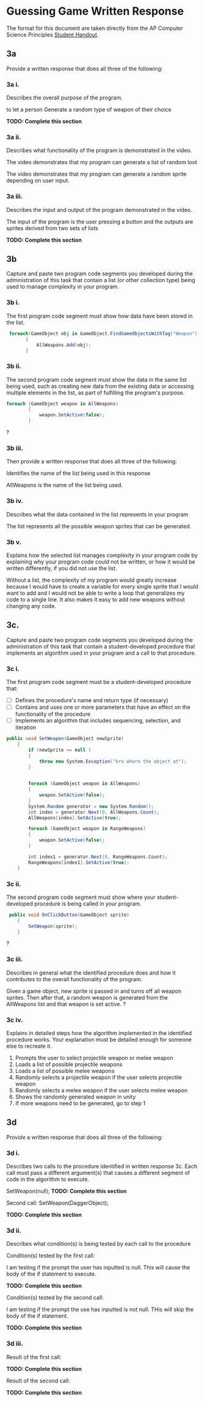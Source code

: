 # Guessing Game Written Response

The format for this document are taken directly from the AP Computer Science
Principles [Student Handout](../support/ap-csp-student-task-directions.pdf).

## 3a

Provide a written response that does all three of the following:

### 3a i.

Describes the overall purpose of the program.

to let a person Generate a random type of weapon of their choice

**TODO: Complete this section**

### 3a ii.

Describes what functionality of the program is demonstrated in the video.

The video demonstrates that my program can generate a list of random loot

The video demonstrates that my program can generate a random sprite depending on user input.

### 3a iii.

Describes the input and output of the program demonstrated in the video.

The input of the program is the user pressing a button and the outputs are sprites derived from two sets of lists

**TODO: Complete this section**

## 3b

Capture and paste two program code segments you developed during the
administration of this task that contain a list (or other collection type) being
used to manage complexity in your program.



### 3b i.

The first program code segment must show how data have been stored in the list.

```csharp
 foreach(GameObject obj in GameObject.FindGameObjectsWithTag("Weapon"))
       {
           AllWeapons.Add(obj);
       }
```

### 3b ii.

The second program code segment must show the data in the same list being used,
such as creating new data from the existing data or accessing multiple elements
in the list, as part of fulfilling the program's purpose.

```csharp
foreach (GameObject weapon in AllWeapons)
        {
            weapon.SetActive(false);
        }
```
?
### 3b iii.

Then provide a written response that does all three of the following:

Identifies the name of the list being used in this response

AllWeapons is the name of the list being used.

### 3b iv.

Describes what the data contained in the list represents in your program

The list represents all the possible weapon sprites that can be generated.



### 3b v.

Explains how the selected list manages complexity in your program code by
explaining why your program code could not be written, or how it would be
written differently, if you did not use the list.



Without a list, the complexity of my program would greatly increase because I would have to create a variable for every single sprite that I would want to add and I would not be able to write a loop that generalizes my code to a single line. It also makes it easy to add new weapons without changing any code.

## 3c.

Capture and paste two program code segments you developed during the
administration of this task that contain a student-developed procedure that
implements an algorithm used in your program and a call to that procedure.

### 3c i.

The first program code segment must be a student-developed procedure that:

- [ ] Defines the procedure's name and return type (if necessary)
- [ ] Contains and uses one or more parameters that have an effect on the functionality of the procedure
- [ ] Implements an algorithm that includes sequencing, selection, and iteration

```csharp
public void SetWeapon(GameObject newSprite)
    {
        if (newSprite == null )
        {
            throw new System.Exception("bro where the object at");
        }

        
        foreach (GameObject weapon in AllWeapons)
        {
            weapon.SetActive(false);
        }
        System.Random generator = new System.Random();
        int index = generator.Next(0, AllWeapons.Count);
        AllWeapons[index].SetActive(true);

        foreach (GameObject weapon in RangeWeapons)
        {
            weapon.SetActive(false);
        }

        int index1 = generator.Next(0, RangeWeapons.Count);
        RangeWeapons[index1].SetActive(true);
    }
```

### 3c ii.

The second program code segment must show where your student-developed procedure is being called in your program.

```csharp
 public void OnClickButton(GameObject sprite)
    {
        SetWeapon(sprite);
    }
```
?
### 3c iii. 

Describes in general what the identified procedure does and how it contributes to the overall functionality of the program. 

Given a game object, new sprite is passed in and turns off all weapon sprites. Then after that, a random weapon is generated from the AllWeapons list and that weapon is set active. 
?
### 3c iv.

Explains in detailed steps how the algorithm implemented in the identified procedure works. Your explanation must be detailed enough for someone else to recreate it.

1. Prompts the user to select projectile weapon or melee weapon
2. Loads a list of possible projectile weapons 
3. Loads a list of possible melee weapons 
4. Randomly selects a  projectile weapon if the user selects projectile weapon
5. Randomly selects a melee weapon if the user selects melee weapon 
6. Shows the randomly generated weapon in unity
7. If more weapons need to be generated, go to step 1


## 3d

Provide a written response that does all three of the following:

### 3d i.

Describes two calls to the procedure identified in written response 3c. Each call must pass a different argument(s) that causes a different segment of code in the algorithm to execute.


SetWeapon(null);
**TODO: Complete this section**

Second call:
SetWeapon(DaggerObject);


**TODO: Complete this section**

### 3d ii.

Describes what condition(s) is being tested by each call to the procedure

Condition(s) tested by the first call:

I am testing if the prompt the user has inputted is null. This will cause the body of the if statement to execute.
 
**TODO: Complete this section**

Condition(s) tested by the second call:

I am testing if the prompt the use has inputted is not null. THis will skip the body of the if statement.

**TODO: Complete this section**

### 3d iii.

Result of the first call:



**TODO: Complete this section**

Result of the second call:



**TODO: Complete this section**